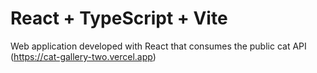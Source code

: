 # React + TypeScript + Vite

Web application developed with React that consumes the public cat API
(https://cat-gallery-two.vercel.app)